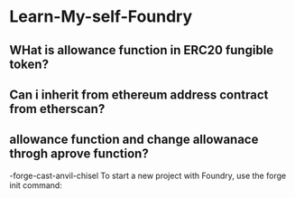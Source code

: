 # Learn-My-self-Foundry
## WHat is allowance function in ERC20 fungible token?
## Can i inherit from ethereum address contract from etherscan?
## allowance function and change allowanace throgh aprove function?
-forge-cast-anvil-chisel
To start a new project with Foundry, use the forge init command:


